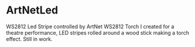 # ArtNetLed
WS2812 Led Stripe controlled by ArtNet
WS2812 Torch I created for a theatre performance, LED stripes rolled around a wood stick making a torch effect.
Still in work.
